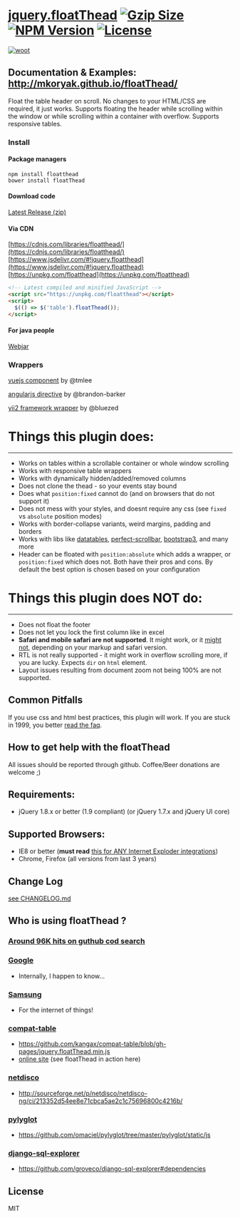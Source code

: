<p align="left">
<h1>
    <a href="https://github.com/mkoryak/floatThead/releases">jquery.floatThead</a>
    <a href="https://unpkg.com/floatthead/dist/jquery.floatThead.min.js"><img
            src="http://img.badgesize.io/https://unpkg.com/floatthead/dist/jquery.floatThead.min.js?compression=gzip&style=flat-square"
            alt="Gzip Size"></a>
    <a href="https://www.npmjs.com/package/floatthead"><img src="https://img.shields.io/npm/v/floatthead.svg?style=flat-square"
                                                       alt="NPM Version"></a>
    <a href="https://github.com/mkoryak/floatThead/blob/master/LICENSE"><img
            src="https://img.shields.io/npm/l/floatthead.svg?style=flat-square" alt="License"></a>
</h1>
</p>


[![woot](http://giant.gfycat.com/AnyGloriousAlpaca.gif "or just click")](http://mkoryak.github.io/floatThead/)

## Documentation & Examples: http://mkoryak.github.io/floatThead/

Float the table header on scroll. No changes to your HTML/CSS are required, it just works.
Supports floating the header while scrolling within the window or while scrolling within a container with overflow.
Supports responsive tables.

### Install

#### Package managers
```console
npm install floatthead
bower install floatThead
```
#### Download code
[Latest Release (zip)](https://github.com/mkoryak/floatThead/archive/2.1.3.zip)

#### Via CDN
[https://cdnjs.com/libraries/floatthead/](https://cdnjs.com/libraries/floatthead/)    
[https://www.jsdelivr.com/#!jquery.floatthead](https://www.jsdelivr.com/#!jquery.floatthead)    
[https://unpkg.com/floatthead](https://unpkg.com/floatthead)    

```html
<!-- Latest compiled and minified JavaScript -->
<script src="https://unpkg.com/floatthead"></script>
<script>
  $(() => $('table').floatThead());
</script>
```

#### For java people
[Webjar](https://github.com/webjars/floatThead)

### Wrappers
[vuejs component](https://github.com/tmlee/vue-floatThead) by @tmlee

[angularjs directive](https://github.com/brandon-barker/angular-floatThead) by @brandon-barker

[yii2 framework wrapper](https://github.com/bluezed/yii2-floatThead) by @bluezed

# Things this plugin does:
---------
-   Works on tables within a scrollable container or whole window scrolling
-   Works with responsive table wrappers
-   Works with dynamically hidden/added/removed columns
-   Does not clone the thead - so your events stay bound
-   Does what `position:fixed` cannot do (and on browsers that do not support it)
-   Does not mess with your styles, and doesnt require any css (see `fixed` vs `absolute` position modes)
-   Works with border-collapse variants, weird margins, padding and borders
-   Works with libs like [datatables](http://datatables.net), [perfect-scrollbar](http://mkoryak.github.io/floatThead/examples/perfect-scrollbar/), [bootstrap3](http://mkoryak.github.io/floatThead/examples/bootstrap3/), and many more
-   Header can be floated with `position:absolute` which adds a wrapper, or `position:fixed` which does not. Both have their pros and cons. By default the best option is chosen based on your configuration


# Things this plugin does NOT do:
---------
-  Does not float the footer
-  Does not let you lock the first column like in excel
-  **Safari and mobile safari are not supported**. It might work, or it [might not](https://github.com/mkoryak/floatThead/issues/108), depending on your markup and safari version.
-  RTL is not really supported - it might work in overflow scrolling more, if you are lucky. Expects `dir` on `html` element.
-  Layout issues resulting from document zoom not being 100% are not supported.


Common Pitfalls
------
If you use css and html best practices, this plugin will work. If you are stuck in 1999, you better [read the faq](http://mkoryak.github.io/floatThead/faq/).

How to get help with the floatThead
------------
All issues should be reported through github. Coffee/Beer donations are welcome ;)

Requirements:
-------------

-   jQuery 1.8.x or better (1.9 compliant) (or jQuery 1.7.x and jQuery UI core)

Supported Browsers:
-------------
-   IE8 or better (**must read** [this for ANY Internet Exploder integrations](http://mkoryak.github.io/floatThead/examples/row-groups/))
-   Chrome, Firefox (all versions from last 3 years)


Change Log
----------
[see CHANGELOG.md](https://github.com/mkoryak/floatThead/blob/master/CHANGELOG.md)


## Who is using floatThead ?

### [Around 96K hits on guthub cod search](https://github.com/search?q=floatThead&ref=reposearch&type=Code&utf8=%E2%9C%93)

### [Google](https://www.youtube.com/watch?v=dQw4w9WgXcQ) 
- Internally, I happen to know...

### [Samsung](https://github.com/Samsung/iotjscode/blob/3d4de15ea32d27dce5885b2c8c9e3a783c846311/www/scripts/app/main.js#L234)
- For the internet of things!

### [compat-table](https://github.com/kangax/compat-table/) 
- https://github.com/kangax/compat-table/blob/gh-pages/jquery.floatThead.min.js
- [online site](http://kangax.github.io/compat-table/es6/) (see floatThead in action here)

### [netdisco](http://netdisco.org)
- http://sourceforge.net/p/netdisco/netdisco-ng/ci/213352d54ee8e71cbca5ae2c1c75696800c4216b/

### [pylyglot](https://github.com/omaciel/pylyglot)
- https://github.com/omaciel/pylyglot/tree/master/pylyglot/static/js

### [django-sql-explorer](https://github.com/groveco/django-sql-explorer)
- https://github.com/groveco/django-sql-explorer#dependencies


License
-------
MIT
